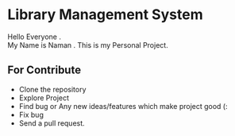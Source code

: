 # Library Management System

Hello Everyone . <br>
My Name is Naman . This is my Personal Project.

## For Contribute

* Clone the repository
* Explore Project
* Find bug or Any new ideas/features which make project good (:
* Fix bug
* Send a pull request. 